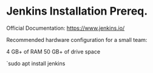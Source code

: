 # Jenkins Installation Prereq.
Official Documentation: https://www.jenkins.io/

Recommended hardware configuration for a small team:

4 GB+ of RAM
50 GB+ of drive space

`sudo apt install jenkins
